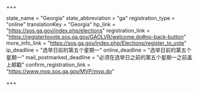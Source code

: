 +++

state_name = "Georgia"
state_abbreviation = "ga"
registration_type = "online"
translationKey = "Georgia"
hp_link = "https://sos.ga.gov/index.php/elections"
registration_link = "https://registertovote.sos.ga.gov/GAOLVR/welcome.do#no-back-button"
more_info_link = "https://sos.ga.gov/index.php/Elections/register_to_vote"
ip_deadline = "选举日前的第五个星期一"
online_deadline = "选举日前的第五个星期一"
mail_postmarked_deadline = "必须在选举日之前的第五个星期一之前盖上邮戳"
confirm_registration_link = "https://www.mvp.sos.ga.gov/MVP/mvp.do"

+++